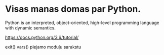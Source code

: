# Visas manas domas par Python.
Python is an interpreted, object-oriented, 
high-level programming language with dynamic semantics.

https://docs.python.org/3.6/tutorial/

exit()
vars() piejamo moduļu sarakstu

